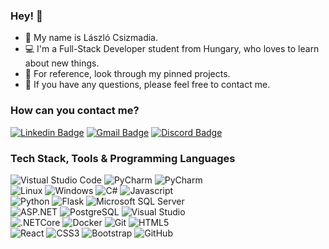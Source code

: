 ### Hey! 👋

- 🌱 My name is László Csizmadia.
- 💻 I'm a Full-Stack Developer student from Hungary, who loves to learn about new things.
- 📂 For reference, look through my pinned projects.
- 🔗 If you have any questions, please feel free to contact me.

### How can you contact me?
[![Linkedin Badge](https://img.shields.io/badge/-LászlóCszizmadia-blue?style=flat-square&logo=Linkedin&logoColor=white)](https://linkedin.com/in/lászló-csizmadia-2138a915b/)
[![Gmail Badge](https://img.shields.io/badge/cs__laszlo@icloud.com-gray?style=flat-square&logo=apple&logoColor=white)](mailto:cs_laszlo@icloud.com)
[![Discord Badge](https://img.shields.io/badge/-CsizmadiaLaszlo%238372-7289da?style=flat-square&logo=Discord&logoColor=white)](https://discordapp.com/users/353166434727100416)

### Tech Stack, Tools & Programming Languages

![Vistual Studio Code](https://img.shields.io/badge/-Visual_%20Studio%20Code-FF0000?style=flat-square&logo=Visual%20Studio%20Code&logoColor=white)
![PyCharm](http://img.shields.io/badge/-PyCharm-FF0000?style=flat-square&logo=PyCharm&logoColor=white)
![PyCharm](http://img.shields.io/badge/-Rider-FF0000?style=flat-square&logo=Rider&logoColor=white) <br />
![Linux](http://img.shields.io/badge/-Linux-FF0000?style=flat-square&logo=linux&logoColor=white)
![Windows](http://img.shields.io/badge/-Windows-FF0000?style=flat-square&logo=windows&logoColor=white)
![C#](http://img.shields.io/badge/-C%23-FF0000?style=flat-square&logo=csharp&logoColor=white)
![Javascript](http://img.shields.io/badge/-Javascript-FF0000?style=flat-square&logo=javascript&logoColor=white)<br />
![Python](http://img.shields.io/badge/-Python-FFFFFF?style=flat-square&logo=python&logoColor=black)
![Flask](http://img.shields.io/badge/-Flask-FFFFFF?style=flat-square&logo=flask&logoColor=black)
![Microsoft SQL Server](http://img.shields.io/badge/-Microsoft_SQL_Server-FFFFFF?style=flat-square&logo=microsoft-sql-server&logoColor=black)<br />
![ASP.NET](http://img.shields.io/badge/-ASP.NET-FFFFFF?style=flat-square&logo=.NET&logoColor=black)
![PostgreSQL](http://img.shields.io/badge/-PostgreSQL-FFFFFF?style=flat-square&logo=postgresql&logoColor=black)
![Visual Studio](http://img.shields.io/badge/-Visual_&nbsp;Studio-FFFFFF?style=flat-square&logo=visual%20studio&logoColor=black)<br />
![.NETCore](http://img.shields.io/badge/-.NET_&nbsp;Core-darkgreen?style=flat-square&logo=.NET&logoColor=white)
![Docker](http://img.shields.io/badge/-Docker-darkgreen?style=flat-square&logo=docker&logoColor=white)
![Git](http://img.shields.io/badge/-Git-darkgreen?style=flat-square&logo=git&logoColor=white)
![HTML5](http://img.shields.io/badge/-HTML5-darkgreen?style=flat-square&logo=html5&logoColor=white)<br />
![React](http://img.shields.io/badge/-React-darkgreen?style=flat-square&logo=react&logoColor=white)
![CSS3](http://img.shields.io/badge/-CSS3-darkgreen?style=flat-square&logo=css3&logoColor=white)
![Bootstrap](http://img.shields.io/badge/-Bootstrap-darkgreen?style=flat-square&logo=bootstrap&logoColor=white)
![GitHub](http://img.shields.io/badge/-GitHub-darkgreen?style=flat-square&logo=github&logoColor=white)<br />
